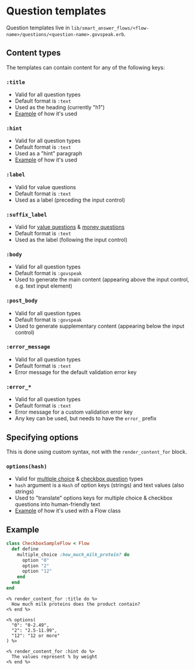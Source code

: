 # Question templates

Question templates live in `lib/smart_answer_flows/<flow-name>/questions/<question-name>.govspeak.erb`.

## Content types

The templates can contain content for any of the following keys:

### `:title`

* Valid for all question types
* Default format is `:text`
* Used as the heading (currently "h1")
* [Example](#example) of how it's used

### `:hint`

* Valid for all question types
* Default format is `:text`
* Used as a "hint" paragraph
* [Example](#example) of how it's used

### `:label`

* Valid for value questions
* Default format is `:text`
* Used as a label (preceding the input control)

### `:suffix_label`

* Valid for [value questions](../question-types.md#value_question) & [money questions](../question-types.md#money_question)
* Default format is `:text`
* Used as the label (following the input control)

### `:body`

* Valid for all question types
* Default format is `:govspeak`
* Used to generate the main content (appearing above the input control, e.g. text input element)

### `:post_body`

* Valid for all question types
* Default format is `:govspeak`
* Used to generate supplementary content (appearing below the input control)

### `:error_message`

* Valid for all question types
* Default format is `:text`
* Error message for the default validation error key

### `:error_*`

* Valid for all question types
* Default format is `:text`
* Error message for a custom validation error key
* Any key can be used, but needs to have the `error_` prefix

## Specifying options

This is done using custom syntax, not with the `render_content_for` block.

### `options(hash)`

* Valid for [multiple choice](../question-types.md#multiple_choice) & [checkbox question](../question-types.md#checkbox_question) types
* `hash` argument is a `Hash` of option keys (strings) and text values (also strings)
* Used to "translate" options keys for multiple choice & checkbox questions into human-friendly text
* [Example](#example) of how it's used with a Flow class


## Example

```ruby
class CheckboxSampleFlow < Flow
  def define
    multiple_choice :how_much_milk_protein? do
      option "0"
      option "2"
      option "12"
    end
  end
end
```

```erb
<% render_content_for :title do %>
  How much milk proteins does the product contain?
<% end %>

<% options(
  "0": "0-2.49",
  "2": "2.5-11.99",
  "12": "12 or more"
) %>

<% render_content_for :hint do %>
  The values represent % by weight
<% end %>
```
